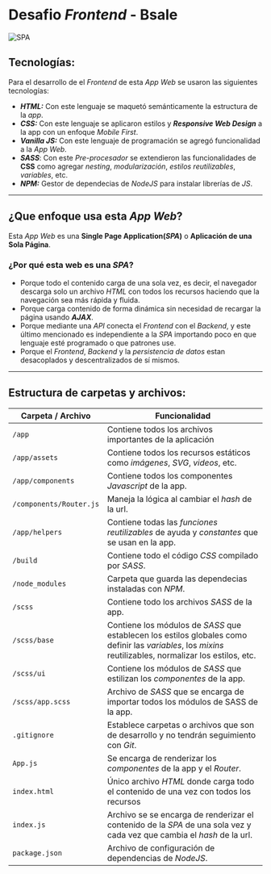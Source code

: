 # Desafio _Frontend_ - **Bsale** 

![SPA](https://jonmircha.com/img/blog/arquitectura-spa.png)

## Tecnologías:
Para el desarrollo de el _Frontend_ de esta _App Web_ se usaron las siguientes tecnologías:
- **_HTML:_** Con este lenguaje se maquetó semánticamente la estructura de la _app_.
- **_CSS:_** Con este lenguaje se aplicaron estilos y **_Responsive Web Design_** a la app con un enfoque _Mobile First_.
- **_Vanilla JS:_** Con este lenguaje de programación se agregó funcionalidad a la _App Web_.
- **_SASS_**: Con este _Pre-procesador_ se extendieron las funcionalidades de **CSS** como agregar _nesting_, _modularización_, _estilos reutilizables_, _variables_, etc.
- **_NPM:_** Gestor de dependecias de _NodeJS_ para instalar librerías de _JS_.

---

## ¿Que enfoque usa esta _App Web_?
Esta _App Web_ es una **Single Page Application(_SPA_)** o **Aplicación de una Sola Página**.

### ¿Por qué esta web es una **_SPA_**?
- Porque todo el contenido carga de una sola vez, es decir, el navegador descarga solo un archivo _HTML_ con todos los recursos haciendo que la navegación sea más rápida y fluida.
- Porque carga contenido de forma dinámica sin necesidad de recargar la página usando **_AJAX_**.
- Porque mediante una _API_ conecta el _Frontend_ con el _Backend_, y este último mencionado es independiente a la _SPA_ importando poco en que lenguaje esté programado o que patrones use.
- Porque el _Frontend_, _Backend_ y la _persistencia de datos_ estan desacoplados y descentralizados de sí mismos. 

---
## Estructura de carpetas y archivos:

| Carpeta / Archivo | Funcionalidad | 
| --------- | ---------   | 
| `/app`                  | Contiene todos los archivos importantes de la aplicación        
| `/app/assets`           | Contiene todos los recursos estáticos como _imágenes_, _SVG_, _videos_, etc.      
| `/app/components`       | Contiene todos los componentes _Javascript_ de la app.       
| `/components/Router.js` | Maneja la lógica al cambiar el _hash_ de la url.       
| `/app/helpers`          | Contiene todas las _funciones reutilizables_ de ayuda y _constantes_ que se usan en la app.        
| `/build`                | Contiene todo el código _CSS_ compilado por _SASS_.      
| `/node_modules`         | Carpeta que guarda las dependecias instaladas con _NPM_.         
| `/scss`                 | Contiene todo los archivos _SASS_ de la app.        
| `/scss/base`            | Contiene los módulos de _SASS_ que establecen los estilos globales como definir las _variables_, los _mixins_ reutilizables, normalizar los estilos, etc.        
| `/scss/ui`              | Contiene los módulos de _SASS_ que estilizan los _componentes_ de la app.     
| `/scss/app.scss`        | Archivo de _SASS_ que se encarga de importar todos los módulos de SASS de la app.       
| `.gitignore`            | Establece carpetas o archivos que son de desarrollo y no tendrán seguimiento con _Git_.        
| `App.js`                | Se encarga de renderizar los _componentes_ de la app y el _Router_.       
| `index.html`            | Único archivo _HTML_ donde carga todo el contenido de una vez con todos los recursos        
| `index.js`              | Archivo se se encarga de renderizar el contenido de la _SPA_ de una sola vez y cada vez que cambia el _hash_ de la url.        
| `package.json`          | Archivo de configuración de dependencias de _NodeJS_.        

